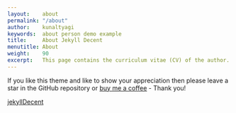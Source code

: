 ```yaml
---
layout:    about
permalink: "/about"
author:    kunaltyagi
keywords:  about person demo example
title:     About Jekyll Decent
menutitle: About
weight:    90
excerpt:   This page contains the curriculum vitae (CV) of the author.
--- 
```

<script async defer src="https://buttons.github.io/buttons.js"></script>

If you like this theme and like to show your appreciation then please leave a star in the GitHub repository or [buy me a coffee](https://www.paypal.me/jenswillmer/3) - Thank you!

<p class="github-button-container">
<a class="github-button" href="https://github.com/jwillmer/jekyllDecent" data-size="large" data-show-count="true" aria-label="Star jwillmer/jekyllDecent on GitHub">jekyllDecent</a>
</p>
